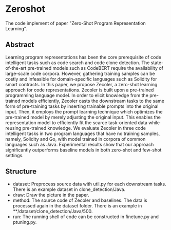 # Zeroshot

The code implement of paper "Zero-Shot Program Representation Learning".

## Abstract

Learning program representations has been the core prerequisite of code intelligent tasks such as code search and code clone detection. The state-of-the-art pre-trained models such as CodeBERT require the availability of large-scale code corpora. However, gathering training samples can be costly and infeasible for domain-specific languages such as Solidity for smart contracts. In this paper, we propose Zecoler, a zero-shot learning approach for code representations. Zecoler is built upon a pre-trained programming language model. In order to elicit knowledge from the pre-trained models efficiently, Zecoler casts the downstream tasks to the same form of pre-training tasks by inserting trainable prompts into the original input. Then, it employs the prompt learning technique which optimizes the pre-trained model by merely adjusting the original input. This enables the representation model to efficiently fit the scarce task-oriented data while reusing pre-trained knowledge. We evaluate Zecoler in three code intelligent tasks in two program languages that have no training samples, namely, Solidity and Go, with model trained in corpora of common languages such as Java. Experimental results show that our approach significantly outperforms baseline models in both zero-shot and few-shot settings.

## Structure

* dataset: Preprocess source data with util.py for each downstream tasks. There is an example dataset in 
  clone_detection/Java.
* draw: Draw the picture in the paper.
* method: The source code of Zecoler and baselines. The data is processed again in the dataset folder. There 
  is an example in **/dataset/clone_detection/Java/500.
* run: The running shell of code can be constructed in finetune.py and ptuning.py.
